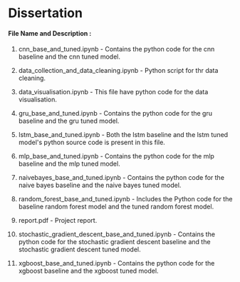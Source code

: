 # Dissertation
#### File Name and Description :

1. cnn_base_and_tuned.ipynb - Contains the python code for the cnn baseline and the cnn tuned model.

2. data_collection_and_data_cleaning.ipynb - Python script for thr data cleaning.

3. data_visualisation.ipynb - This file have python code for the data visualisation.

4. gru_base_and_tuned.ipynb - Contains the python code for the gru baseline and the gru tuned model.

5. lstm_base_and_tuned.ipynb - Both the lstm baseline and the lstm tuned model's python source code is present in this file.

6. mlp_base_and_tuned.ipynb - Contains the python code for the mlp baseline and the mlp tuned model.

7. naivebayes_base_and_tuned.ipynb - Contains the python code for the naive bayes baseline and the naive bayes tuned model.

8. random_forest_base_and_tuned.ipynb - Includes the Python code for the baseline random forest model and the tuned random forest model.

9. report.pdf - Project report.

10. stochastic_gradient_descent_base_and_tuned.ipynb - Contains the python code for the stochastic gradient descent baseline and the stochastic gradient descent tuned model.

11. xgboost_base_and_tuned.ipynb - Contains the python code for the xgboost baseline and the xgboost tuned model.
